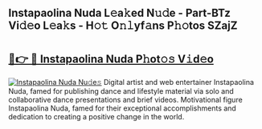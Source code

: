 ## Instapaolina Nuda L𝚎a𝚔ed N𝚞𝚍e - Part-BTz Vi𝚍𝚎o L𝚎a𝚔s - H𝚘𝚝 O𝚗𝚕yf𝚊ns P𝚑𝚘tos SZajZ

# <h2><a href="http://kf6um5.oniu.top/?m=Instapaolina+Nuda">🔗👉 🔴 Instapaolina Nuda P𝚑ot𝚘𝚜 V𝚒d𝚎o</a></h2>

[![Instapaolina Nuda Nu𝚍e𝚜](https://i.imgur.com/0qMVB7G.gif)](http://kf6um5.oniu.top/?m=Instapaolina+Nuda)
Digital artist and web entertainer Instapaolina Nuda, famed for publishing dance and lifestyle material via solo and collaborative dance presentations and brief videos. Motivational figure Instapaolina Nuda, famed for their exceptional accomplishments and dedication to creating a positive change in the world.  
